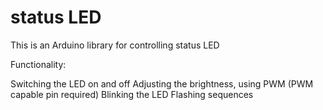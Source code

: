status LED
==========
This is an Arduino library for controlling status LED

Functionality:

Switching the LED on and off
Adjusting the brightness, using PWM (PWM capable pin required)
Blinking the LED
Flashing sequences
